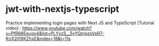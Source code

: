 # jwt-with-nextjs-typescript

Practice implementing login pages with Next JS and TypeScript
[Tutorial video] : https://www.youtube.com/watch?v=PfR88Eeugy4&list=PLYxzS__5yYQmpzsVeR7-KnX2li19KZhxE&index=18&t=11s
